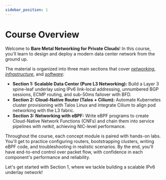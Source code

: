 ```yaml
---
sidebar_position: 1
---
```


# Course Overview

Welcome to **Bare Metal Networking for Private Clouds**!
In this course, you'll learn to design and deploy a modern data center network from the ground up.

The material is organized into three main sections that cover <ins>*networking*</ins>, <ins>*infrastructure*</ins>, and <ins>*software*</ins>:
- **Section 1: Scalable Data Center (Pure L3 Networking):** Build a Layer 3 spine-leaf underlay using IPv6 link-local addressing, unnumbered BGP sessions, ECMP routing, and sub-50ms failover with BFD.
- **Section 2: Cloud-Native Router (Talos + Cilium):** Automate Kubernetes cluster provisioning with Talos Linux and integrate Cilium to align pod networking with the L3 fabric.
- **Section 3: Networking with eBPF:** Write eBPF programs to create Cloud-Native Network Functions (CNFs) and chain them into service pipelines with *netkit*, achieving NIC-level performance.

Throughout the course, each concept module is paired with hands-on labs.
You'll get to practice configuring routers, bootstrapping clusters, writing eBPF code, and troubleshooting in realistic scenarios.
By the end, you'll have end-to-end control over packet flow, with confidence in each component's performance and reliability.

Let's get started with Section 1, where we tackle building a scalable IPv6 underlay network!
